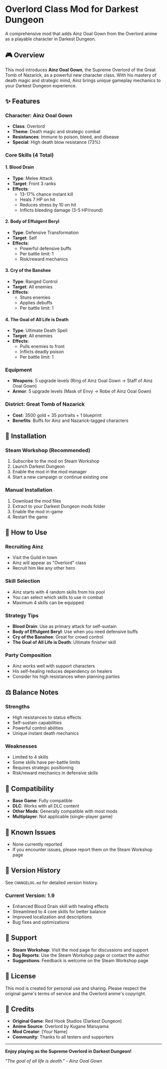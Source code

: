 # Overlord Class Mod for Darkest Dungeon

A comprehensive mod that adds Ainz Ooal Gown from the Overlord anime as a playable character in Darkest Dungeon.

## 🎮 Overview

This mod introduces **Ainz Ooal Gown**, the Supreme Overlord of the Great Tomb of Nazarick, as a powerful new character class. With his mastery of death magic and strategic mind, Ainz brings unique gameplay mechanics to your Darkest Dungeon experience.

## ✨ Features

### Character: Ainz Ooal Gown
- **Class**: Overlord
- **Theme**: Death magic and strategic combat
- **Resistances**: Immune to poison, bleed, and disease
- **Special**: High death blow resistance (73%)

### Core Skills (4 Total)

#### 1. Blood Drain
- **Type**: Melee Attack
- **Target**: Front 3 ranks
- **Effects**: 
  - 13-17% chance instant kill
  - Heals 7 HP on hit
  - Reduces stress by 10 on hit
  - Inflicts bleeding damage (3-5 HP/round)

#### 2. Body of Effulgent Beryl
- **Type**: Defensive Transformation
- **Target**: Self
- **Effects**:
  - Powerful defensive buffs
  - Per battle limit: 1
  - Risk/reward mechanics

#### 3. Cry of the Banshee
- **Type**: Ranged Control
- **Target**: All enemies
- **Effects**:
  - Stuns enemies
  - Applies debuffs
  - Per battle limit: 1

#### 4. The Goal of All Life is Death
- **Type**: Ultimate Death Spell
- **Target**: All enemies
- **Effects**:
  - Pulls enemies to front
  - Inflicts deadly poison
  - Per battle limit: 1

### Equipment
- **Weapons**: 5 upgrade levels (Ring of Ainz Ooal Gown → Staff of Ainz Ooal Gown)
- **Armor**: 5 upgrade levels (Mask of Envy → Robe of Ainz Ooal Gown)

### District: Great Tomb of Nazarick
- **Cost**: 3500 gold + 35 portraits + 1 blueprint
- **Benefits**: Buffs for Ainz and Nazarick-tagged characters

## 🚀 Installation

### Steam Workshop (Recommended)
1. Subscribe to the mod on Steam Workshop
2. Launch Darkest Dungeon
3. Enable the mod in the mod manager
4. Start a new campaign or continue existing one

### Manual Installation
1. Download the mod files
2. Extract to your Darkest Dungeon mods folder
3. Enable the mod in-game
4. Restart the game

## 🎯 How to Use

### Recruiting Ainz
- Visit the Guild in town
- Ainz will appear as "Overlord" class
- Recruit him like any other hero

### Skill Selection
- Ainz starts with 4 random skills from his pool
- You can select which skills to use in combat
- Maximum 4 skills can be equipped

### Strategy Tips
- **Blood Drain**: Use as primary attack for self-sustain
- **Body of Effulgent Beryl**: Use when you need defensive buffs
- **Cry of the Banshee**: Great for crowd control
- **The Goal of All Life is Death**: Ultimate finisher skill

### Party Composition
- Ainz works well with support characters
- His self-healing reduces dependency on healers
- Consider his high resistances when planning parties

## ⚖️ Balance Notes

### Strengths
- High resistances to status effects
- Self-sustain capabilities
- Powerful control abilities
- Unique instant death mechanics

### Weaknesses
- Limited to 4 skills
- Some skills have per-battle limits
- Requires strategic positioning
- Risk/reward mechanics in defensive skills

## 🔧 Compatibility

- **Base Game**: Fully compatible
- **DLC**: Works with all DLC content
- **Other Mods**: Generally compatible with most mods
- **Multiplayer**: Not applicable (single-player game)

## 🐛 Known Issues

- None currently reported
- If you encounter issues, please report them on the Steam Workshop page

## 📝 Version History

See `CHANGELOG.md` for detailed version history.

### Current Version: 1.9
- Enhanced Blood Drain skill with healing effects
- Streamlined to 4 core skills for better balance
- Improved localization and descriptions
- Bug fixes and optimizations

## 🤝 Support

- **Steam Workshop**: Visit the mod page for discussions and support
- **Bug Reports**: Use the Steam Workshop page or contact the author
- **Suggestions**: Feedback is welcome on the Steam Workshop page

## 📄 License

This mod is created for personal use and sharing. Please respect the original game's terms of service and the Overlord anime's copyright.

## 🙏 Credits

- **Original Game**: Red Hook Studios (Darkest Dungeon)
- **Anime Source**: Overlord by Kugane Maruyama
- **Mod Creator**: [Your Name]
- **Community**: Thanks to all testers and supporters

---

**Enjoy playing as the Supreme Overlord in Darkest Dungeon!**

*"The goal of all life is death." - Ainz Ooal Gown*